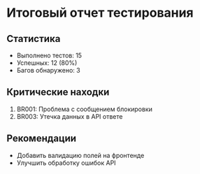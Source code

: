 # Итоговый отчет тестирования

## Статистика
- Выполнено тестов: 15
- Успешных: 12 (80%)
- Багов обнаружено: 3

## Критические находки
1. BR001: Проблема с сообщением блокировки
2. BR003: Утечка данных в API ответе

## Рекомендации
- Добавить валидацию полей на фронтенде
- Улучшить обработку ошибок API